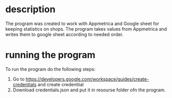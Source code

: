 # description
The program was created to work with Appmetrica and Google sheet for keeping statistics on shops. The program takes values from Appmetrica and writes them to google sheet according to needed order.

# running the program
To run the program do the following steps:
1. Go to https://developers.google.com/workspace/guides/create-credentials and create credentiial
2. Download credentials.json and put it in resourse folder ofn the program. 

